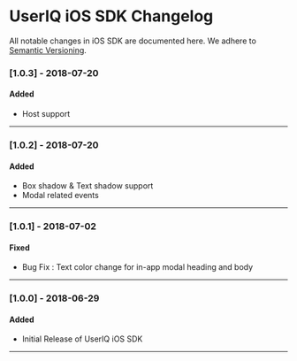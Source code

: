 # UserIQ iOS SDK Changelog

All notable changes in iOS SDK are documented here. We adhere to
[Semantic Versioning](http://semver.org/spec/v2.0.0.html).

### [1.0.3] - 2018-07-20

#### Added

- Host support 

---

### [1.0.2] - 2018-07-20

#### Added

- Box shadow & Text shadow support
- Modal related events

---

### [1.0.1] - 2018-07-02

#### Fixed

* Bug Fix : Text color change for in-app modal heading and body
---

### [1.0.0] - 2018-06-29

#### Added

- Initial Release of UserIQ iOS SDK

---
